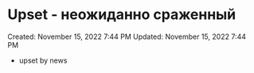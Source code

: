 # Upset - неожиданно сраженный

Created: November 15, 2022 7:44 PM
Updated: November 15, 2022 7:44 PM

- upset by news